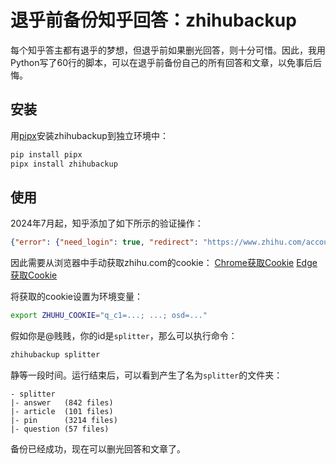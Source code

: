# 退乎前备份知乎回答：zhihubackup

每个知乎答主都有退乎的梦想，但退乎前如果删光回答，则十分可惜。因此，我用Python写了60行的脚本，可以在退乎前备份自己的所有回答和文章，以免事后后悔。

## 安装

用[pipx](https://github.com/pypa/pipx)安装zhihubackup到独立环境中：

```sh
pip install pipx
pipx install zhihubackup
```

## 使用

2024年7月起，知乎添加了如下所示的验证操作：

```json
{"error": {"need_login": true, "redirect": "https://www.zhihu.com/account/unhuman?type=S6E3V1&need_login=true", "code": 40352, "message": "系统监测到您的网络环境存在异常，为保证您的正常访问，请点击下方验证按钮进行验证。在您验证完成前，该提示将多次出现。"}}
```

因此需要从浏览器中手动获取zhihu.com的cookie：
[Chrome获取Cookie](https://developer.chrome.com/docs/devtools/application/cookies?hl=zh-cn)
[Edge获取Cookie](https://learn.microsoft.com/en-us/microsoft-edge/devtools-guide-chromium/storage/cookies)

将获取的cookie设置为环境变量：

```sh
export ZHUHU_COOKIE="q_c1=...; ...; osd=..."
```

假如你是@贱贱，你的id是`splitter`，那么可以执行命令：

```sh
zhihubackup splitter
```

静等一段时间。运行结束后，可以看到产生了名为`splitter`的文件夹：
```
- splitter
|- answer   (842 files)
|- article  (101 files)
|- pin      (3214 files)
|- question (57 files)

```
备份已经成功，现在可以删光回答和文章了。
